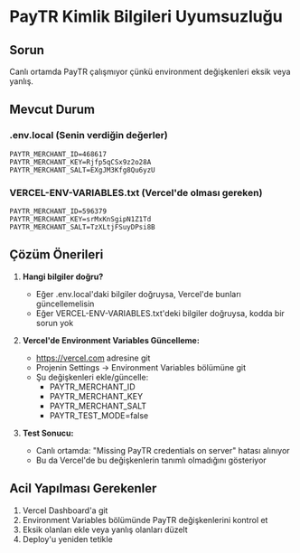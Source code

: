 # PayTR Kimlik Bilgileri Uyumsuzluğu

## Sorun
Canlı ortamda PayTR çalışmıyor çünkü environment değişkenleri eksik veya yanlış.

## Mevcut Durum

### .env.local (Senin verdiğin değerler)
```
PAYTR_MERCHANT_ID=468617
PAYTR_MERCHANT_KEY=Rjfp5qCSx9z2o28A
PAYTR_MERCHANT_SALT=EXgJM3Kfg8Qu6yzU
```

### VERCEL-ENV-VARIABLES.txt (Vercel'de olması gereken)
```
PAYTR_MERCHANT_ID=596379
PAYTR_MERCHANT_KEY=srMxKnSgipN1Z1Td
PAYTR_MERCHANT_SALT=TzXLtjFSuyDPsi8B
```

## Çözüm Önerileri

1. **Hangi bilgiler doğru?**
   - Eğer .env.local'daki bilgiler doğruysa, Vercel'de bunları güncellemelisin
   - Eğer VERCEL-ENV-VARIABLES.txt'deki bilgiler doğruysa, kodda bir sorun yok

2. **Vercel'de Environment Variables Güncelleme:**
   - https://vercel.com adresine git
   - Projenin Settings → Environment Variables bölümüne git
   - Şu değişkenleri ekle/güncelle:
     - PAYTR_MERCHANT_ID
     - PAYTR_MERCHANT_KEY
     - PAYTR_MERCHANT_SALT
     - PAYTR_TEST_MODE=false

3. **Test Sonucu:**
   - Canlı ortamda: "Missing PayTR credentials on server" hatası alınıyor
   - Bu da Vercel'de bu değişkenlerin tanımlı olmadığını gösteriyor

## Acil Yapılması Gerekenler
1. Vercel Dashboard'a git
2. Environment Variables bölümünde PayTR değişkenlerini kontrol et
3. Eksik olanları ekle veya yanlış olanları düzelt
4. Deploy'u yeniden tetikle